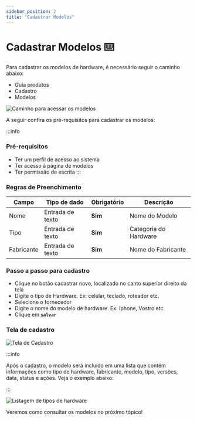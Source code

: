 ```yaml
---
sidebar_position: 2
title: "Cadastrar Modelos"
---
```


# Cadastrar Modelos :keyboard:

Para cadastrar os modelos de hardware, é necessário seguir o caminho abaixo:

- Guia produtos
- Cadastro
- Modelos

![Caminho para acessar os modelos](/img/images/modelos.png)

A seguir confira os pré-requisitos para cadastrar os modelos:

:::info

### Pré-requisitos

- Ter um perfil de acesso ao sistema
- Ter acesso à página de modelos
- Ter permissão de escrita
  :::

### Regras de Preenchimento

| Campo      | Tipo de dado     | Obrigatório | Descrição             |
| ---------- | ---------------- | ----------- | --------------------- |
| Nome       | Entrada de texto | **Sim**     | Nome do Modelo        |
| Tipo       | Entrada de texto | **Sim**     | Categoria do Hardware |
| Fabricante | Entrada de texto | **Sim**     | Nome do Fabricante    |

### Passo a passo para cadastro

- Clique no botão cadastrar novo, localizado no canto superior direito da tela
- Digite o tipo de Hardware. Ex: celular, teclado, roteador etc.
- Selecione o fornecedor
- Digite o nome do modelo de hardware. Ex: Iphone, Vostro etc.
- Clique em **`salvar`**

### Tela de cadastro

![Tela de Cadastro](/img/images/cadastro_modelo.png)

:::info

Após o cadastro, o modelo será incluído em uma lista que contém informações como tipo de hardware, fabricante, modelo, tipo, versões, data, status e ações. Veja o exemplo abaixo:

:::

![Listagem de tipos de hardware](/img/images/lista_modelo_hardware.png)

Veremos como consultar os modelos no próximo tópico!
